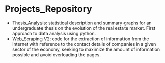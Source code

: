 # Projects_Repository

  - Thesis_Analysis: statistical description and summary graphs for an undergraduate thesis on the evolution of the real estate market.     First approach to data analysis using python.
  - Web_Scraping V2: code for the extraction of information from the internet with reference to the contact details of companies in a given sector of the economy, seeking to maximize the amount of information possible and avoid overloading the pages.
